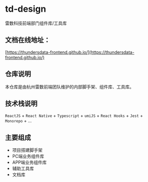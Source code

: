 # td-design
雷数科技前端部门组件库/工具库

## 文档在线地址：
[https://thundersdata-frontend.github.io/](https://thundersdata-frontend.github.io/)

## 仓库说明
本仓库是由杭州雷数前端团队维护的内部脚手架、组件库、工具库。

## 技术栈说明
`ReactJS` + `React Native` + `Typescript` + `umiJS` + `React Hooks` + `Jest` + `Monorepo` + ...

## 主要组成
- 项目搭建脚手架
- PC端业务组件库
- APP端业务组件库
- 辅助工具库
- 文档库
